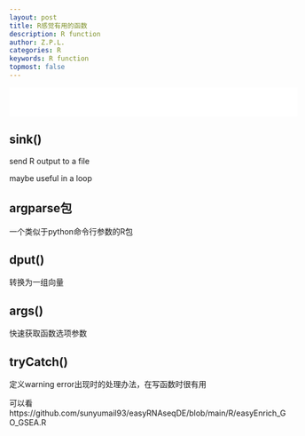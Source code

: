 ```yaml
---
layout: post
title: R感觉有用的函数
description: R function
author: Z.P.L.
categories: R
keywords: R function
topmost: false
---
```


<iframe frameborder="no" border="0" marginwidth="0" marginheight="0" width=520 height=52 src="//music.163.com/outchain/player?type=2&id=189072&auto=1&height=32"></iframe>

## sink()

send R output to a file

maybe useful in a loop

## argparse包

一个类似于python命令行参数的R包

## dput()

转换为一组向量

## args()

快速获取函数选项参数

## tryCatch()

定义warning error出现时的处理办法，在写函数时很有用

可以看https://github.com/sunyumail93/easyRNAseqDE/blob/main/R/easyEnrich_GO_GSEA.R